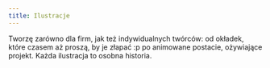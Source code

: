 ```yaml
---
title: Ilustracje
---
```


Tworzę zarówno dla firm, jak też indywidualnych twórców: od okładek, które
czasem aż proszą, by je złapać :p po animowane postacie, ożywiające projekt.
Każda ilustracja to osobna historia.
